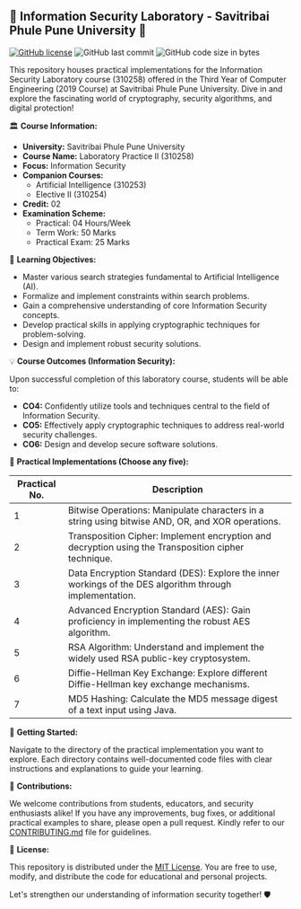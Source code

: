 ## 🔐 Information Security Laboratory - Savitribai Phule Pune University 🔐

[![GitHub license](https://img.shields.io/github/license/kunalPisolkar24/IS_Lab)](https://github.com/kunalPisolkar24/IS_Lab/blob/main/LICENSE)
![GitHub last commit](https://img.shields.io/github/last-commit/kunalPisolkar24/IS_Lab)
![GitHub code size in bytes](https://img.shields.io/github/languages/code-size/kunalPisolkar24/IS_Lab)

This repository houses practical implementations for the Information Security Laboratory course (310258) offered in the Third Year of Computer Engineering (2019 Course) at Savitribai Phule Pune University. Dive in and explore the fascinating world of cryptography, security algorithms, and digital protection!

🏛️ **Course Information:**

* **University:** Savitribai Phule Pune University
* **Course Name:** Laboratory Practice II (310258)
* **Focus:** Information Security
* **Companion Courses:** 
    * Artificial Intelligence (310253)
    * Elective II (310254) 
* **Credit:** 02
* **Examination Scheme:**
    * Practical: 04 Hours/Week
    * Term Work: 50 Marks
    * Practical Exam: 25 Marks

🎯 **Learning Objectives:**

* Master various search strategies fundamental to Artificial Intelligence (AI).
* Formalize and implement constraints within search problems.
* Gain a comprehensive understanding of core Information Security concepts.
* Develop practical skills in applying cryptographic techniques for problem-solving.
* Design and implement robust security solutions.

💡 **Course Outcomes (Information Security):**

Upon successful completion of this laboratory course, students will be able to:

* **CO4:**  Confidently utilize tools and techniques central to the field of Information Security.
* **CO5:** Effectively apply cryptographic techniques to address real-world security challenges.
* **CO6:**  Design and develop secure software solutions.

📂 **Practical Implementations (Choose any five):**

| Practical No. | Description |
|---|---|
| 1 | Bitwise Operations: Manipulate characters in a string using bitwise AND, OR, and XOR operations. | [Java/C/C++/Python](./bitwise-operations) |
| 2 | Transposition Cipher: Implement encryption and decryption using the Transposition cipher technique. | [Java/C/C++/Python](./transposition-cipher) |
| 3 | Data Encryption Standard (DES): Explore the inner workings of the DES algorithm through implementation. | [Java/C/C++/Python](./des-implementation) | 
| 4 | Advanced Encryption Standard (AES): Gain proficiency in implementing the robust AES algorithm. | [Java/C/C++/Python](./aes-implementation) |
| 5 | RSA Algorithm: Understand and implement the widely used RSA public-key cryptosystem. | [Java/C/C++/Python](./rsa-implementation) |
| 6 | Diffie-Hellman Key Exchange: Explore different Diffie-Hellman key exchange mechanisms. | [Java/C/C++/Python](./diffie-hellman) |
| 7 | MD5 Hashing:  Calculate the MD5 message digest of a text input using Java. | [Java](./md5-hashing) |

🚀 **Getting Started:**

Navigate to the directory of the practical implementation you want to explore. Each directory contains well-documented code files with clear instructions and explanations to guide your learning.

🙌 **Contributions:**

We welcome contributions from students, educators, and security enthusiasts alike! If you have any improvements, bug fixes, or additional practical examples to share, please open a pull request. Kindly refer to our [CONTRIBUTING.md](./CONTRIBUTING.md) file for guidelines.

📄 **License:**

This repository is distributed under the [MIT License](./LICENSE). You are free to use, modify, and distribute the code for educational and personal projects. 

Let's strengthen our understanding of information security together!  🛡️ 
